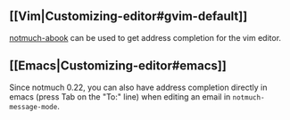 ## [[Vim|Customizing-editor#gvim-default]]
[notmuch-abook](https://github.com/guyzmo/notmuch-abook) can be used to get address completion for the vim editor.

## [[Emacs|Customizing-editor#emacs]]
Since notmuch 0.22, you can also have address completion directly in emacs (press Tab on the "To:" line) when editing an email in `notmuch-message-mode`.